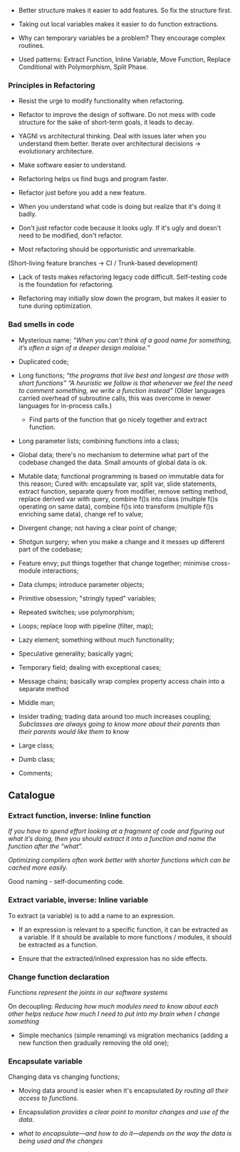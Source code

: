 - Better structure makes it easier to add features. So fix the structure first.

- Taking out local variables makes it easier to do function extractions.

- Why can temporary variables be a problem? They encourage complex routines.

- Used patterns: Extract Function, Inline Variable, Move Function, Replace Conditional with Polymorphism, Split Phase.

### Principles in Refactoring

- Resist the urge to modify functionality when refactoring.

- Refactor to improve the design of software. 
  Do not mess with code structure for the sake of short-term goals, it leads to decay.

- YAGNI vs architectural thinking. 
  Deal with issues later when you understand them better. 
  Iterate over architectural decisions -> evolutionary architecture.

- Make software easier to understand.

- Refactoring helps us find bugs and program faster.

- Refactor just before you add a new feature.

- When you understand what code is doing but realize that it's doing it badly.

- Don't just refactor code because it looks ugly. 
  If it's ugly and doesn't need to be modified, don't refactor.

- Most refactoring should be opportunistic and unremarkable.
 
(Short-living feature branches -> CI / Trunk-based development)

- Lack of tests makes refactoring legacy code difficult.
  Self-testing code is the foundation for refactoring.

- Refactoring may initially slow down the program, but makes it easier to tune during optimization.

### Bad smells in code

- Mysterious name; _“When you can’t think of a good name for something, it’s often a sign of a deeper design malaise.”_

- Duplicated code; 

- Long functions; _“the programs that live best and longest are those with short functions”_
  _“A heuristic we follow is that whenever we feel the need to comment something, we write a function instead”_
  (Older languages carried overhead of subroutine calls, this was overcome in newer languages for in-process calls.)
  - Find parts of the function that go nicely together and extract function.

- Long parameter lists; combining functions into a class;

- Global data; there's no mechanism to determine what part of the codebase changed the data.
  Small amounts of global data is ok.

- Mutable data; functional programming is based on immutable data for this reason;
  Cured with: encapsulate var, split var, slide statements, extract function, 
              separate query from modifier, remove setting method, replace derived var with query,
              combine f()s into class (multiple f()s operating on same data), combine f()s into transform (multiple f()s enriching same data), change ref to value;

- Divergent change; not having a clear point of change;

- Shotgun surgery; when you make a change and it messes up different part of the codebase;

- Feature envy; put things together that change together; minimise cross-module interactions;

- Data clumps; introduce parameter objects;

- Primitive obsession; "stringly typed" variables;

- Repeated switches; use polymorphism;

- Loops; replace loop with pipeline (filter, map);

- Lazy element; something without much functionality;

- Speculative generality; basically yagni;

- Temporary field; 
  dealing with exceptional cases;

- Message chains;
  basically wrap complex property access chain into a separate method

- Middle man;

- Insider trading; 
  trading data around too much increases coupling;
  _Subclasses are always going to know more about their parents than their parents would like them to know_

- Large class;

- Dumb class;

- Comments;

## Catalogue

### Extract function, inverse: Inline function

_If you have to spend effort looking at a fragment of code and figuring out what it’s doing, then you should extract it into a function and name the function after the “what”._

_Optimizing compilers often work better with shorter functions which can be cached more easily._

Good naming - self-documenting code.

### Extract variable, inverse: Inline variable

To extract (a variable) is to add a name to an expression.

- If an expression is relevant to a specific function, it can be extracted as a variable. If it should be available to more functions / modules, it should be extracted as a function.

- Ensure that the extracted/inlined expression has no side effects.

### Change function declaration

_Functions represent the joints in our software systems_

On decoupling: _Reducing how much modules need to know about each other helps reduce how much I need to put into my brain when I change something_

- Simple mechanics (simple renaming) vs migration mechanics (adding a new function then gradually removing the old one);

### Encapsulate variable

Changing data vs changing functions;

- Moving data around is easier when it's encapsulated _by routing all their access to functions_.

- Encapsulation _provides a clear point to monitor changes and use of the data_.

- _what to encapsulate—and how to do it—depends on the way the data is being used and the changes_


